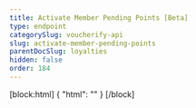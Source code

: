```yaml
---
title: Activate Member Pending Points [Beta]
type: endpoint
categorySlug: voucherify-api
slug: activate-member-pending-points
parentDocSlug: loyalties
hidden: false
order: 184
---
```

[block:html]
{
  "html": "<style>\n[title=\"Toggle library\"] { \n  display: none; }\n.LanguagePicker-divider { \n  display: none; }\n.Playground-section3VTXuaYZivJK > .APISectionHeader3LN_-QIR0m7x {\n  display: none; }\n.LanguagePicker-languages1qVVo_v6AlP9 {\n  display: none; }\nh1::after {\n content: \"BETA\";\n background-color: rgb(237, 117, 71);\n color: rgb(255, 255, 255);\n border-radius: 2rem;padding: 8px 13px 8px;\n white-space: nowrap;font-size:12px;\n}</style>"
}
[/block]

